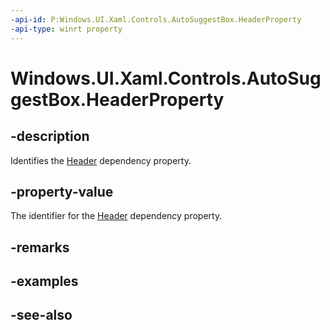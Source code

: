 ```yaml
---
-api-id: P:Windows.UI.Xaml.Controls.AutoSuggestBox.HeaderProperty
-api-type: winrt property
---
```


<!-- Property syntax
public Windows.UI.Xaml.DependencyProperty HeaderProperty { get; }
-->

# Windows.UI.Xaml.Controls.AutoSuggestBox.HeaderProperty

## -description
Identifies the [Header](autosuggestbox_header.md) dependency property.



## -property-value
The identifier for the [Header](autosuggestbox_header.md) dependency property.

## -remarks

## -examples

## -see-also
